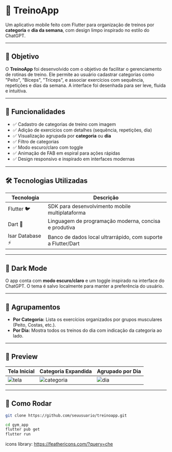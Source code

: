 # 💪 TreinoApp

Um aplicativo mobile feito com Flutter para organização de treinos por **categoria** e **dia da semana**, com design limpo inspirado no estilo do ChatGPT.

---

## 🧭 Objetivo

O **TreinoApp** foi desenvolvido com o objetivo de facilitar o gerenciamento de rotinas de treino. Ele permite ao usuário cadastrar categorias como "Peito", "Bíceps", "Tríceps", e associar exercícios com sequência, repetições e dias da semana. A interface foi desenhada para ser leve, fluida e intuitiva.

---

## 📱 Funcionalidades

- ✅ Cadastro de categorias de treino com imagem
- ✅ Adição de exercícios com detalhes (sequência, repetições, dia)
- ✅ Visualização agrupada por **categoria** ou **dia**
- ✅ Filtro de categorias
- ✅ Modo escuro/claro com toggle
- ✅ Animação de FAB em espiral para ações rápidas
- ✅ Design responsivo e inspirado em interfaces modernas

---

## 🛠️ Tecnologias Utilizadas

| Tecnologia         | Descrição                                                   |
|--------------------|--------------------------------------------------------------|
| Flutter 🐦          | SDK para desenvolvimento mobile multiplataforma              |
| Dart 💙             | Linguagem de programação moderna, concisa e produtiva        |
| Isar Database ⚡     | Banco de dados local ultrarrápido, com suporte a Flutter/Dart |

---

## 🌙 Dark Mode

O app conta com **modo escuro/claro** e um toggle inspirado na interface do ChatGPT. O tema é salvo localmente para manter a preferência do usuário.

---

## 🎯 Agrupamentos

- **Por Categoria:** Lista os exercícios organizados por grupos musculares (Peito, Costas, etc.).
- **Por Dia:** Mostra todos os treinos do dia com indicação da categoria ao lado.

---

## 📸 Preview

| Tela Inicial | Categoria Expandida | Agrupado por Dia |
|--------------|---------------------|------------------|
| ![tela](docs/home.png) | ![categoria](docs/categoria.png) | ![dia](docs/dia.png) |

---

## 🚀 Como Rodar

```bash
git clone https://github.com/seuusuario/treinoapp.git

cd gym_app
flutter pub get
flutter run
```

icons library: https://feathericons.com/?query=che